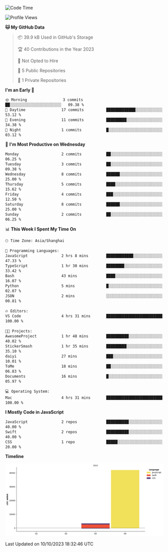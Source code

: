 <!--
**PascalDai/PascalDai** is a ✨ _special_ ✨ repository because its `README.md` (this file) appears on your GitHub profile.

Here are some ideas to get you started:

- 🔭 I’m currently working on ...
- 🌱 I’m currently learning ...
- 👯 I’m looking to collaborate on ...
- 🤔 I’m looking for help with ...
- 💬 Ask me about ...
- 📫 How to reach me: ...
- 😄 Pronouns: ...
- ⚡ Fun fact: ...
-->

<!--START_SECTION:waka-->
![Code Time](http://img.shields.io/badge/Code%20Time-5%20hrs-blue)

![Profile Views](http://img.shields.io/badge/Profile%20Views-57-blue)

**🐱 My GitHub Data** 

> 📦 39.9 kB Used in GitHub's Storage 
 > 
> 🏆 40 Contributions in the Year 2023
 > 
> 🚫 Not Opted to Hire
 > 
> 📜 5 Public Repositories 
 > 
> 🔑 1 Private Repositories 
 > 
**I'm an Early 🐤** 

```text
🌞 Morning                3 commits           ██░░░░░░░░░░░░░░░░░░░░░░░   09.38 % 
🌆 Daytime                17 commits          █████████████░░░░░░░░░░░░   53.12 % 
🌃 Evening                11 commits          █████████░░░░░░░░░░░░░░░░   34.38 % 
🌙 Night                  1 commits           █░░░░░░░░░░░░░░░░░░░░░░░░   03.12 % 
```
📅 **I'm Most Productive on Wednesday** 

```text
Monday                   2 commits           ██░░░░░░░░░░░░░░░░░░░░░░░   06.25 % 
Tuesday                  3 commits           ██░░░░░░░░░░░░░░░░░░░░░░░   09.38 % 
Wednesday                8 commits           ██████░░░░░░░░░░░░░░░░░░░   25.00 % 
Thursday                 5 commits           ████░░░░░░░░░░░░░░░░░░░░░   15.62 % 
Friday                   4 commits           ███░░░░░░░░░░░░░░░░░░░░░░   12.50 % 
Saturday                 8 commits           ██████░░░░░░░░░░░░░░░░░░░   25.00 % 
Sunday                   2 commits           ██░░░░░░░░░░░░░░░░░░░░░░░   06.25 % 
```


📊 **This Week I Spent My Time On** 

```text
🕑︎ Time Zone: Asia/Shanghai

💬 Programming Languages: 
JavaScript               2 hrs 8 mins        ████████████░░░░░░░░░░░░░   47.33 % 
TypeScript               1 hr 30 mins        ████████░░░░░░░░░░░░░░░░░   33.42 % 
Bash                     43 mins             ████░░░░░░░░░░░░░░░░░░░░░   16.07 % 
Python                   5 mins              █░░░░░░░░░░░░░░░░░░░░░░░░   02.07 % 
JSON                     2 mins              ░░░░░░░░░░░░░░░░░░░░░░░░░   00.81 % 

🔥 Editors: 
VS Code                  4 hrs 31 mins       █████████████████████████   100.00 % 

🐱‍💻 Projects: 
AwesomeProject           1 hr 48 mins        ██████████░░░░░░░░░░░░░░░   40.02 % 
StickerSmash             1 hr 35 mins        █████████░░░░░░░░░░░░░░░░   35.10 % 
daiyi                    27 mins             ███░░░░░░░░░░░░░░░░░░░░░░   10.01 % 
ToMe                     18 mins             ██░░░░░░░░░░░░░░░░░░░░░░░   06.83 % 
Documents                16 mins             █░░░░░░░░░░░░░░░░░░░░░░░░   05.97 % 

💻 Operating System: 
Mac                      4 hrs 31 mins       █████████████████████████   100.00 % 
```

**I Mostly Code in JavaScript** 

```text
JavaScript               2 repos             ██████████░░░░░░░░░░░░░░░   40.00 % 
Swift                    2 repos             ██████████░░░░░░░░░░░░░░░   40.00 % 
CSS                      1 repo              █████░░░░░░░░░░░░░░░░░░░░   20.00 % 
```



**Timeline**

![Lines of Code chart](https://raw.githubusercontent.com/PascalDai/PascalDai/main/assets/bar_graph.png)


 Last Updated on 10/10/2023 18:32:46 UTC
<!--END_SECTION:waka-->
